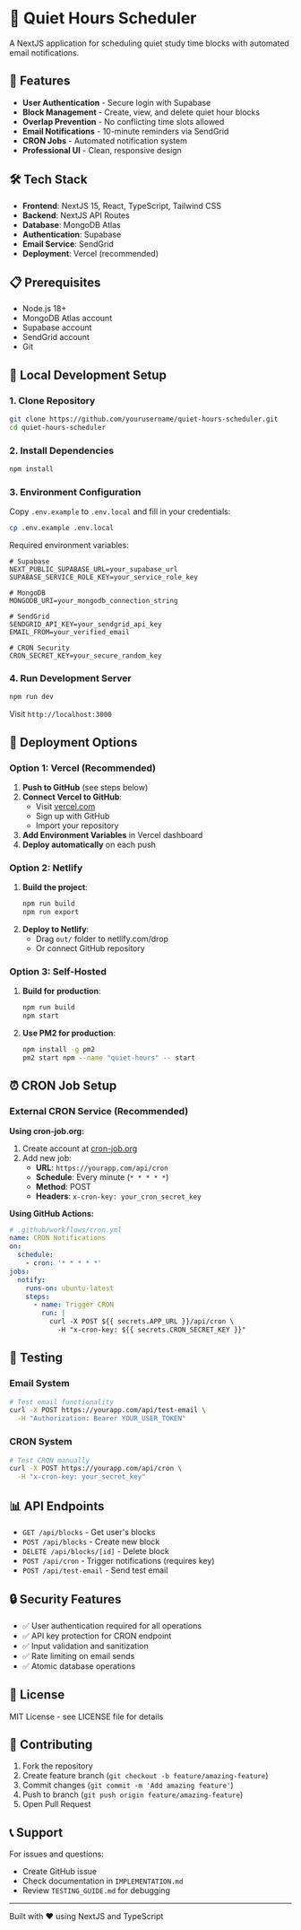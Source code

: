# 🔔 Quiet Hours Scheduler

A NextJS application for scheduling quiet study time blocks with automated email notifications.

## 🚀 Features

- **User Authentication** - Secure login with Supabase
- **Block Management** - Create, view, and delete quiet hour blocks
- **Overlap Prevention** - No conflicting time slots allowed
- **Email Notifications** - 10-minute reminders via SendGrid
- **CRON Jobs** - Automated notification system
- **Professional UI** - Clean, responsive design

## 🛠️ Tech Stack

- **Frontend**: NextJS 15, React, TypeScript, Tailwind CSS
- **Backend**: NextJS API Routes
- **Database**: MongoDB Atlas
- **Authentication**: Supabase
- **Email Service**: SendGrid
- **Deployment**: Vercel (recommended)

## 📋 Prerequisites

- Node.js 18+ 
- MongoDB Atlas account
- Supabase account
- SendGrid account
- Git

## 🔧 Local Development Setup

### 1. Clone Repository
```bash
git clone https://github.com/yourusername/quiet-hours-scheduler.git
cd quiet-hours-scheduler
```

### 2. Install Dependencies
```bash
npm install
```

### 3. Environment Configuration
Copy `.env.example` to `.env.local` and fill in your credentials:

```bash
cp .env.example .env.local
```

Required environment variables:
```env
# Supabase
NEXT_PUBLIC_SUPABASE_URL=your_supabase_url
SUPABASE_SERVICE_ROLE_KEY=your_service_role_key

# MongoDB
MONGODB_URI=your_mongodb_connection_string

# SendGrid
SENDGRID_API_KEY=your_sendgrid_api_key
EMAIL_FROM=your_verified_email

# CRON Security
CRON_SECRET_KEY=your_secure_random_key
```

### 4. Run Development Server
```bash
npm run dev
```

Visit `http://localhost:3000`

## 🚀 Deployment Options

### Option 1: Vercel (Recommended)

1. **Push to GitHub** (see steps below)
2. **Connect Vercel to GitHub**:
   - Visit [vercel.com](https://vercel.com)
   - Sign up with GitHub
   - Import your repository
3. **Add Environment Variables** in Vercel dashboard
4. **Deploy automatically** on each push

### Option 2: Netlify

1. **Build the project**:
   ```bash
   npm run build
   npm run export
   ```
2. **Deploy to Netlify**:
   - Drag `out/` folder to netlify.com/drop
   - Or connect GitHub repository

### Option 3: Self-Hosted

1. **Build for production**:
   ```bash
   npm run build
   npm start
   ```
2. **Use PM2 for production**:
   ```bash
   npm install -g pm2
   pm2 start npm --name "quiet-hours" -- start
   ```

## ⏰ CRON Job Setup

### External CRON Service (Recommended)

**Using cron-job.org:**
1. Create account at [cron-job.org](https://cron-job.org)
2. Add new job:
   - **URL**: `https://yourapp.com/api/cron`
   - **Schedule**: Every minute (`* * * * *`)
   - **Method**: POST
   - **Headers**: `x-cron-key: your_cron_secret_key`

**Using GitHub Actions:**
```yaml
# .github/workflows/cron.yml
name: CRON Notifications
on:
  schedule:
    - cron: '* * * * *'
jobs:
  notify:
    runs-on: ubuntu-latest
    steps:
      - name: Trigger CRON
        run: |
          curl -X POST ${{ secrets.APP_URL }}/api/cron \
            -H "x-cron-key: ${{ secrets.CRON_SECRET_KEY }}"
```

## 🧪 Testing

### Email System
```bash
# Test email functionality
curl -X POST https://yourapp.com/api/test-email \
  -H "Authorization: Bearer YOUR_USER_TOKEN"
```

### CRON System
```bash
# Test CRON manually
curl -X POST https://yourapp.com/api/cron \
  -H "x-cron-key: your_secret_key"
```

## 📊 API Endpoints

- `GET /api/blocks` - Get user's blocks
- `POST /api/blocks` - Create new block
- `DELETE /api/blocks/[id]` - Delete block
- `POST /api/cron` - Trigger notifications (requires key)
- `POST /api/test-email` - Send test email

## 🔒 Security Features

- ✅ User authentication required for all operations
- ✅ API key protection for CRON endpoint
- ✅ Input validation and sanitization
- ✅ Rate limiting on email sends
- ✅ Atomic database operations

## 📝 License

MIT License - see LICENSE file for details

## 🤝 Contributing

1. Fork the repository
2. Create feature branch (`git checkout -b feature/amazing-feature`)
3. Commit changes (`git commit -m 'Add amazing feature'`)
4. Push to branch (`git push origin feature/amazing-feature`)
5. Open Pull Request

## 📞 Support

For issues and questions:
- Create GitHub issue
- Check documentation in `IMPLEMENTATION.md`
- Review `TESTING_GUIDE.md` for debugging

---

Built with ❤️ using NextJS and TypeScript
